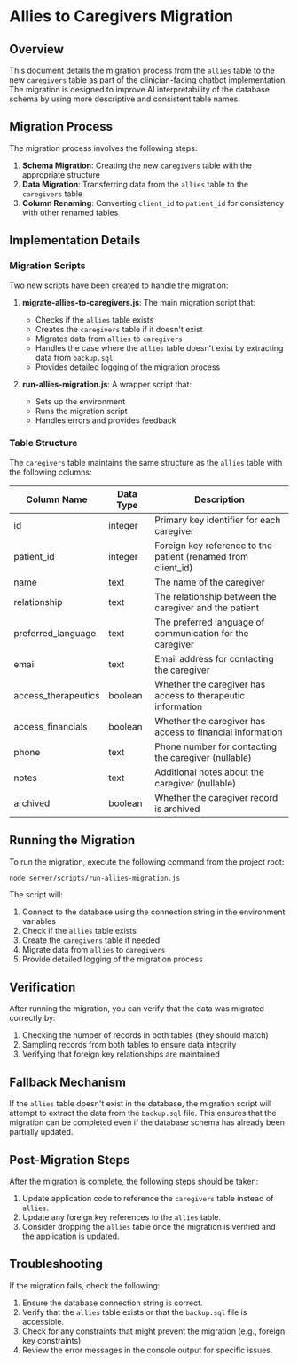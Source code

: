 # Allies to Caregivers Migration

## Overview

This document details the migration process from the `allies` table to the new `caregivers` table as part of the clinician-facing chatbot implementation. The migration is designed to improve AI interpretability of the database schema by using more descriptive and consistent table names.

## Migration Process

The migration process involves the following steps:

1. **Schema Migration**: Creating the new `caregivers` table with the appropriate structure
2. **Data Migration**: Transferring data from the `allies` table to the `caregivers` table
3. **Column Renaming**: Converting `client_id` to `patient_id` for consistency with other renamed tables

## Implementation Details

### Migration Scripts

Two new scripts have been created to handle the migration:

1. **migrate-allies-to-caregivers.js**: The main migration script that:
   - Checks if the `allies` table exists
   - Creates the `caregivers` table if it doesn't exist
   - Migrates data from `allies` to `caregivers`
   - Handles the case where the `allies` table doesn't exist by extracting data from `backup.sql`
   - Provides detailed logging of the migration process

2. **run-allies-migration.js**: A wrapper script that:
   - Sets up the environment
   - Runs the migration script
   - Handles errors and provides feedback

### Table Structure

The `caregivers` table maintains the same structure as the `allies` table with the following columns:

| Column Name | Data Type | Description |
|-------------|-----------|-------------|
| id | integer | Primary key identifier for each caregiver |
| patient_id | integer | Foreign key reference to the patient (renamed from client_id) |
| name | text | The name of the caregiver |
| relationship | text | The relationship between the caregiver and the patient |
| preferred_language | text | The preferred language of communication for the caregiver |
| email | text | Email address for contacting the caregiver |
| access_therapeutics | boolean | Whether the caregiver has access to therapeutic information |
| access_financials | boolean | Whether the caregiver has access to financial information |
| phone | text | Phone number for contacting the caregiver (nullable) |
| notes | text | Additional notes about the caregiver (nullable) |
| archived | boolean | Whether the caregiver record is archived |

## Running the Migration

To run the migration, execute the following command from the project root:

```bash
node server/scripts/run-allies-migration.js
```

The script will:
1. Connect to the database using the connection string in the environment variables
2. Check if the `allies` table exists
3. Create the `caregivers` table if needed
4. Migrate data from `allies` to `caregivers`
5. Provide detailed logging of the migration process

## Verification

After running the migration, you can verify that the data was migrated correctly by:

1. Checking the number of records in both tables (they should match)
2. Sampling records from both tables to ensure data integrity
3. Verifying that foreign key relationships are maintained

## Fallback Mechanism

If the `allies` table doesn't exist in the database, the migration script will attempt to extract the data from the `backup.sql` file. This ensures that the migration can be completed even if the database schema has already been partially updated.

## Post-Migration Steps

After the migration is complete, the following steps should be taken:

1. Update application code to reference the `caregivers` table instead of `allies`.
2. Update any foreign key references to the `allies` table.
3. Consider dropping the `allies` table once the migration is verified and the application is updated.

## Troubleshooting

If the migration fails, check the following:

1. Ensure the database connection string is correct.
2. Verify that the `allies` table exists or that the `backup.sql` file is accessible.
3. Check for any constraints that might prevent the migration (e.g., foreign key constraints).
4. Review the error messages in the console output for specific issues.

